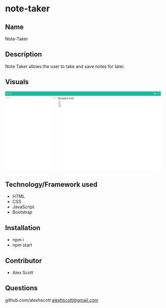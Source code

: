 # note-taker

## Name

Note-Taker

## Description

Note Taker allows the user to take and save notes for later.

## Visuals

![dashboard](./public/assets/img/note-taker.png)

## Technology/Framework used

- HTML
- CSS
- JavaScript
- Bootstrap

## Installation

- npm i
- npm start

## Contributor

* Alex Scott

## Questions

github.com/alexhscott
alexhscott@gmail.com